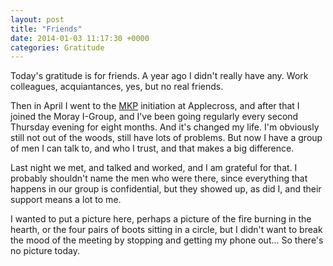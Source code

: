 ```yaml
---
layout: post
title: "Friends"
date: 2014-01-03 11:17:30 +0000
categories: Gratitude
---
```


Today's gratitude is for friends. A year ago I didn't really have any. Work
colleagues, acquiantances, yes, but no real friends.

Then in April I went to the [MKP][] initiation at Applecross, and after that I
joined the Moray I-Group, and I've been going regularly every second Thursday
evening for eight months. And it's changed my life. I'm obviously still not out
of the woods, still have lots of problems. But now I have a group of men I can
talk to, and who I trust, and that makes a big difference.

Last night we met, and talked and worked, and I am grateful for that. I probably
shouldn't name the men who were there, since everything that happens in our
group is confidential, but they showed up, as did I, and their support means a
lot to me.

I wanted to put a picture here, perhaps a picture of the fire burning in the
hearth, or the four pairs of boots sitting in a circle, but I didn't want to
break the mood of the meeting by stopping and getting my phone out... So there's
no picture today.

[MKP]: http://uk.mkp.org/
